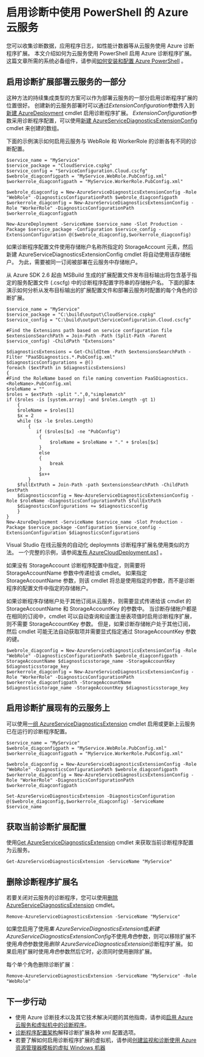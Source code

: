 <properties
    pageTitle="启用诊断在 Azure 云服务使用 PowerShell |Microsoft Azure"
    description="了解如何启用云服务使用 PowerShell 诊断"
    services="cloud-services"
    documentationCenter=".net"
    authors="Thraka"
    manager="timlt"
    editor=""/>

<tags
    ms.service="cloud-services"
    ms.workload="tbd"
    ms.tgt_pltfrm="na"
    ms.devlang="dotnet"
    ms.topic="article"
    ms.date="09/06/2016"
    ms.author="adegeo"/>


# <a name="enable-diagnostics-in-azure-cloud-services-using-powershell"></a>启用诊断中使用 PowerShell 的 Azure 云服务

您可以收集诊断数据，应用程序日志，如性能计数器等从云服务使用 Azure 诊断程序扩展。 本文介绍如何为云服务使用 PowerShell 启用 Azure 诊断程序扩展。  这篇文章所需的系统必备组件，请参阅[如何安装和配置 Azure PowerShell](../powershell-install-configure.md) 。

## <a name="enable-diagnostics-extension-as-part-of-deploying-a-cloud-service"></a>启用诊断扩展部署云服务的一部分

这种方法的持续集成类型的方案可以作为部署云服务的一部分启用诊断程序扩展的位置很好。 创建新的云服务部署时可以通过*ExtensionConfiguration*参数传入到[新建 AzureDeployment](https://msdn.microsoft.com/library/azure/mt589089.aspx) cmdlet 启用诊断程序扩展。 *ExtensionConfiguration*参数采用诊断程序配置，可以使用[新建 AzureServiceDiagnosticsExtensionConfig](https://msdn.microsoft.com/library/azure/mt589168.aspx) cmdlet 来创建的数组。

下面的示例演示如何启用云服务与 WebRole 和 WorkerRole 的诊断各有不同的诊断配置。

    $service_name = "MyService"
    $service_package = "CloudService.cspkg"
    $service_config = "ServiceConfiguration.Cloud.cscfg"
    $webrole_diagconfigpath = "MyService.WebRole.PubConfig.xml"
    $workerrole_diagconfigpath = "MyService.WorkerRole.PubConfig.xml"

    $webrole_diagconfig = New-AzureServiceDiagnosticsExtensionConfig -Role "WebRole" -DiagnosticsConfigurationPath $webrole_diagconfigpath
    $workerrole_diagconfig = New-AzureServiceDiagnosticsExtensionConfig -Role "WorkerRole" -DiagnosticsConfigurationPath $workerrole_diagconfigpath

    New-AzureDeployment -ServiceName $service_name -Slot Production -Package $service_package -Configuration $service_config -ExtensionConfiguration @($webrole_diagconfig,$workerrole_diagconfig)

如果诊断程序配置文件使用存储帐户名称所指定的 StorageAccount 元素，然后新建 AzureServiceDiagnosticsExtensionConfig cmdlet 将自动使用该存储帐户。 为此，需要被同一订阅被部署在云服务中存储帐户。

从 Azure SDK 2.6 起由 MSBuild 生成的扩展配置文件发布目标输出将包含基于指定的服务配置文件 (.cscfg) 中的诊断程序配置字符串的存储帐户名。 下面的脚本演示如何分析从发布目标输出的扩展配置文件和部署云服务时配置的每个角色的诊断扩展。

    $service_name = "MyService"
    $service_package = "C:\build\output\CloudService.cspkg"
    $service_config = "C:\build\output\ServiceConfiguration.Cloud.cscfg"

    #Find the Extensions path based on service configuration file
    $extensionsSearchPath = Join-Path -Path (Split-Path -Parent $service_config) -ChildPath "Extensions"

    $diagnosticsExtensions = Get-ChildItem -Path $extensionsSearchPath -Filter "PaaSDiagnostics.*.PubConfig.xml"
    $diagnosticsConfigurations = @()
    foreach ($extPath in $diagnosticsExtensions)
    {
    #Find the RoleName based on file naming convention PaaSDiagnostics.<RoleName>.PubConfig.xml
    $roleName = ""
    $roles = $extPath -split ".",0,"simplematch"
    if ($roles -is [system.array] -and $roles.Length -gt 1)
        {
        $roleName = $roles[1]
        $x = 2
        while ($x -le $roles.Length)
            {
               if ($roles[$x] -ne "PubConfig")
                {
                    $roleName = $roleName + "." + $roles[$x]
                }
                else
                {
                    break
                }
                $x++
            }
        $fullExtPath = Join-Path -path $extensionsSearchPath -ChildPath $extPath
        $diagnosticsconfig = New-AzureServiceDiagnosticsExtensionConfig -Role $roleName -DiagnosticsConfigurationPath $fullExtPath
        $diagnosticsConfigurations += $diagnosticsconfig
        }
    }
    New-AzureDeployment -ServiceName $service_name -Slot Production -Package $service_package -Configuration $service_config -ExtensionConfiguration $diagnosticsConfigurations

Visual Studio 在线云服务的自动化 deploymnts 诊断程序扩展名使用类似的方法。 一个完整的示例，请参阅[发布 AzureCloudDeployment.ps1](https://github.com/Microsoft/vso-agent-tasks/blob/master/Tasks/AzureCloudPowerShellDeployment/Publish-AzureCloudDeployment.ps1) 。

如果没有 StorageAccount 诊断程序配置中指定，则需要将 StorageAccountName 参数中传递给该 cmdlet。 如果指定 StorageAccountName 参数，则该 cmdlet 将总是使用指定的参数，而不是诊断程序的配置文件中指定的存储帐户。

如果诊断程序存储帐户处于其他订阅从云服务，则需要显式传递给该 cmdlet 的 StorageAccountName 和 StorageAccountKey 的参数中。 当诊断存储帐户都是在相同的订阅中，cmdlet 可以自动查询和设置注册表项值时启用诊断程序扩展，则不需要 StorageAccountKey 参数。 但是，如果诊断存储帐户处于其他订阅，然后 cmdlet 可能无法自动获取项并需要显式指定通过 StorageAccountKey 参数的键。

    $webrole_diagconfig = New-AzureServiceDiagnosticsExtensionConfig -Role "WebRole" -DiagnosticsConfigurationPath $webrole_diagconfigpath -StorageAccountName $diagnosticsstorage_name -StorageAccountKey $diagnosticsstorage_key
    $workerrole_diagconfig = New-AzureServiceDiagnosticsExtensionConfig -Role "WorkerRole" -DiagnosticsConfigurationPath $workerrole_diagconfigpath -StorageAccountName $diagnosticsstorage_name -StorageAccountKey $diagnosticsstorage_key


## <a name="enable-diagnostics-extension-on-an-existing-cloud-service"></a>启用诊断扩展现有的云服务上

可以使用[一组 AzureServiceDiagnosticsExtension](https://msdn.microsoft.com/library/azure/mt589140.aspx) cmdlet 启用或更新上云服务已在运行的诊断程序配置。


    $service_name = "MyService"
    $webrole_diagconfigpath = "MyService.WebRole.PubConfig.xml"
    $workerrole_diagconfigpath = "MyService.WorkerRole.PubConfig.xml"

    $webrole_diagconfig = New-AzureServiceDiagnosticsExtensionConfig -Role "WebRole" -DiagnosticsConfigurationPath $webrole_diagconfigpath
    $workerrole_diagconfig = New-AzureServiceDiagnosticsExtensionConfig -Role "WorkerRole" -DiagnosticsConfigurationPath $workerrole_diagconfigpath

    Set-AzureServiceDiagnosticsExtension -DiagnosticsConfiguration @($webrole_diagconfig,$workerrole_diagconfig) -ServiceName $service_name


## <a name="get-current-diagnostics-extension-configuration"></a>获取当前诊断扩展配置
使用[Get AzureServiceDiagnosticsExtension](https://msdn.microsoft.com/library/azure/mt589204.aspx) cmdlet 来获取当前诊断程序配置为云服务。

    Get-AzureServiceDiagnosticsExtension -ServiceName "MyService"

## <a name="remove-diagnostics-extension"></a>删除诊断程序扩展名
若要关闭对云服务的诊断程序，您可以使用[删除 AzureServiceDiagnosticsExtension](https://msdn.microsoft.com/library/azure/mt589183.aspx) cmdlet。

    Remove-AzureServiceDiagnosticsExtension -ServiceName "MyService"

如果您启用了使用*集 AzureServiceDiagnosticsExtension*或*新建 AzureServiceDiagnosticsExtensionConfig*不使用*角色*参数，则可以移除扩展不使用*角色*参数使用*删除 AzureServiceDiagnosticsExtension*诊断程序扩展。 如果启用扩展时使用*角色*参数然后它时，必须同时使用删除扩展。

每个单个角色删除诊断扩展︰

    Remove-AzureServiceDiagnosticsExtension -ServiceName "MyService" -Role "WebRole"


## <a name="next-steps"></a>下一步行动

- 使用 Azure 诊断技术以及其它技术解决问题的其他指南，请参阅[启用 Azure 云服务和虚拟机中的诊断程序](cloud-services-dotnet-diagnostics.md)。
- [诊断程序配置架构](https://msdn.microsoft.com/library/azure/dn782207.aspx)解释诊断扩展各种 xml 配置选项。
- 若要了解如何启用诊断程序扩展的虚拟机，请参阅[创建监视和诊断使用 Azure 资源管理器模板的虚拟 Windows 机器](../virtual-machines/virtual-machines-windows-extensions-diagnostics-template.md)  
